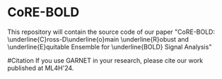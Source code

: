 # CoRE-BOLD
This repository will contain the source code of our paper "CoRE-BOLD:  \underline{C}ross-D\underline{o}main \underline{R}obust and \underline{E}quitable Ensemble for \underline{BOLD} Signal Analysis"


#Citation
If you use GARNET in your research, please cite our work published at ML4H'24.

